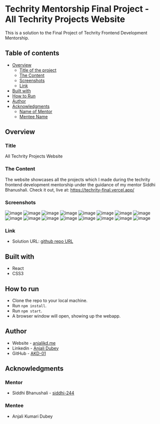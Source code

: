 # Techrity Mentorship Final Project - All Techrity Projects Website

This is a solution to the Final Project of Techrity Frontend Development Mentorship. 

## Table of contents

- [Overview](#overview)
  - [Title of the project](#title)
  - [The Content](#the-content)
  - [Screenshots](#screenshots)
  - [Link](#link)
- [Built with](#built-with)
- [How to Run](#how-to-run)
- [Author](#author)
- [Acknowledgments](#acknowledgments)
   - [Name of Mentor](#mentor)
   - [Mentee Name](#mentee)

## Overview

### Title
All Techrity Projects Website

### The Content

The website showcases all the projects which I made during the techrity frontend development mentorship under the guidance of my mentor Siddhi Bhanushali. Check it out, live at: https://techrity-final.vercel.app/

### Screenshots

![image](https://user-images.githubusercontent.com/83454075/202477100-d3dcb29d-1fa4-49f8-8c30-5086244861ea.png)
![image](https://user-images.githubusercontent.com/83454075/202477265-952d4954-b32a-4c5d-9a83-bf405daf11a9.png)
![image](https://user-images.githubusercontent.com/83454075/202477356-fbcdd636-d433-4f9a-8830-630ab324cacb.png)
![image](https://user-images.githubusercontent.com/83454075/202477442-ceff73ba-8877-4a97-a4c3-df424aaabff5.png)
![image](https://user-images.githubusercontent.com/83454075/202477487-58cc9a5d-fc5e-4eb3-8fb8-ac290608a823.png)
![image](https://user-images.githubusercontent.com/83454075/202477532-7ac56879-4325-4de5-b1c9-4c07c58c2a82.png)
![image](https://user-images.githubusercontent.com/83454075/202477586-4afbb4b7-8f67-4cfb-b575-94f7d948f77a.png)
![image](https://user-images.githubusercontent.com/83454075/202477614-28113105-8600-4278-8b9f-388052f7cbe5.png)
![image](https://user-images.githubusercontent.com/83454075/202477653-5298bbf6-4d2f-4cef-be5b-b71dfe87fe8e.png)
![image](https://user-images.githubusercontent.com/83454075/202477701-1c868c4d-5fd5-40ef-bef5-08e5d038969b.png)
![image](https://user-images.githubusercontent.com/83454075/202477750-b7e1683e-fdb1-4a59-95a8-6c9aa9da4dd1.png)
![image](https://user-images.githubusercontent.com/83454075/202477788-05f01cfb-e284-49a5-9ee8-ebe3ac37e56a.png)
![image](https://user-images.githubusercontent.com/83454075/202477839-eefd8a4d-6040-4840-8895-b9ab7b9f756c.png)
![image](https://user-images.githubusercontent.com/83454075/202477890-9268224d-de52-4efe-b30b-b1512ad657c0.png)
![image](https://user-images.githubusercontent.com/83454075/202477938-aac021e5-37db-4466-8a69-83f6e4729c5c.png)
![image](https://user-images.githubusercontent.com/83454075/202477980-46fefd6c-a49a-4e40-86af-ebce665573a9.png)


### Link

- Solution URL: [github repo URL](https://github.com/AKD-01/techrity/tree/Anjali-Kumari-Dubey/TMP2022/frontend-dev-track/anjali-project-fe-siddhi/Final%20Project)

## Built with

- React
- CSS3

## How to run

- Clone the repo to your local machine.
- Run ``npm install``.
- Run ``npm start``.
- A browser window will open, showing up the webapp.

## Author

- Website - [anjalikd.me](https://www.anjalikd.me/)
- Linkedin - [Anjali Dubey](https://www.linkedin.com/in/akd-anjali-dubey-2001)
- GitHub - [AKD-01](https://github.com/AKD-01)

## Acknowledgments

### Mentor
- Siddhi Bhanushali - [siddhi-244](https://github.com/siddhi-244)

### Mentee
- Anjali Kumari Dubey
